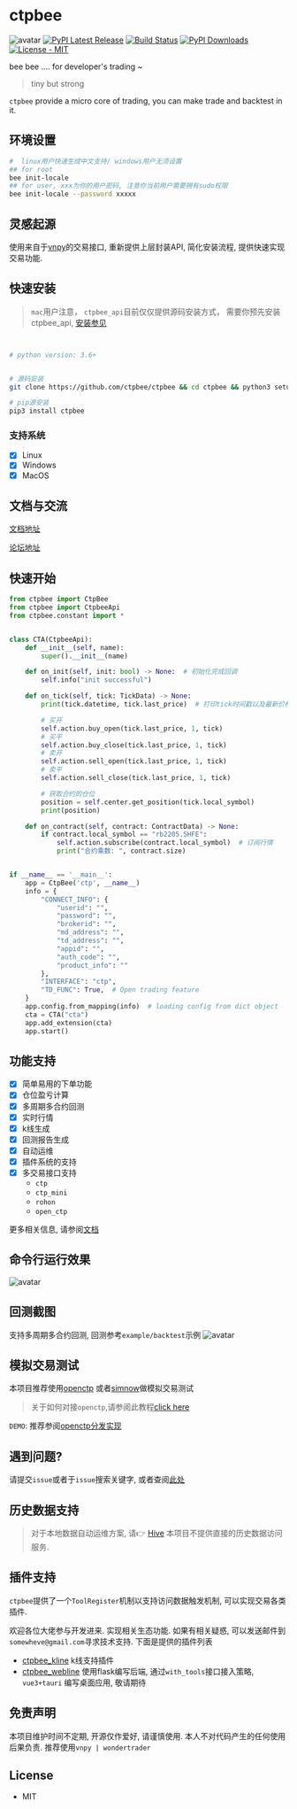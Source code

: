 # ctpbee

![avatar](source/ctpbee.png)
[![PyPI Latest Release](https://img.shields.io/pypi/v/ctpbee.svg)](https://pypi.org/project/ctpbee/)
[![Build Status](https://app.travis-ci.com/ctpbee/ctpbee.svg?branch=master)](https://app.travis-ci.com/ctpbee/ctpbee)
[![PyPI Downloads](https://img.shields.io/pypi/dm/ctpbee.svg?label=PyPI%20downloads)](
https://pypi.org/project/ctpbee/)
[![License - MIT](https://img.shields.io/pypi/l/ctpbee.svg)](https://github.com/ctpbee/ctpbee/blob/master/LICENSE)

bee bee .... for developer's trading ~
> tiny but strong

`ctpbee` provide a micro core of trading, you can make trade and backtest in it.

## 环境设置

```bash
#  linux用户快速生成中文支持/ windows用户无须设置 
## for root 
bee init-locale 
## for user, xxx为你的用户密码, 注意你当前用户需要拥有sudo权限 
bee init-locale --password xxxxx 

```

## 灵感起源

使用来自于[vnpy](https://github.com/vnpy/vnpy)的交易接口, 重新提供上层封装API, 简化安装流程, 提供快速实现交易功能.

## 快速安装

> `mac`用户注意， `ctpbee_api`目前仅仅提供源码安装方式，
> 需要你预先安装ctpbee_api, [安装参见](https://github.com/ctpbee/ctpbee_api)

```bash


# python version: 3.6+


# 源码安装 
git clone https://github.com/ctpbee/ctpbee && cd ctpbee && python3 setup.py install  

# pip源安装
pip3 install ctpbee
```

### 支持系统

- [x] Linux
- [x] Windows
- [x] MacOS

## 文档与交流

[文档地址](http://docs.ctpbee.com)

[论坛地址](http://forum.ctpbee.com)

## 快速开始

```python
from ctpbee import CtpBee
from ctpbee import CtpbeeApi
from ctpbee.constant import *


class CTA(CtpbeeApi):
    def __init__(self, name):
        super().__init__(name)

    def on_init(self, init: bool) -> None:  # 初始化完成回调 
        self.info("init successful")

    def on_tick(self, tick: TickData) -> None:
        print(tick.datetime, tick.last_price)  # 打印tick时间戳以及最新价格 

        # 买开
        self.action.buy_open(tick.last_price, 1, tick)
        # 买平
        self.action.buy_close(tick.last_price, 1, tick)
        # 卖开
        self.action.sell_open(tick.last_price, 1, tick)
        # 卖平 
        self.action.sell_close(tick.last_price, 1, tick)

        # 获取合约的仓位
        position = self.center.get_position(tick.local_symbol)
        print(position)

    def on_contract(self, contract: ContractData) -> None:
        if contract.local_symbol == "rb2205.SHFE":
            self.action.subscribe(contract.local_symbol)  # 订阅行情 
            print("合约乘数: ", contract.size)


if __name__ == '__main__':
    app = CtpBee('ctp', __name__)
    info = {
        "CONNECT_INFO": {
            "userid": "",
            "password": "",
            "brokerid": "",
            "md_address": "",
            "td_address": "",
            "appid": "",
            "auth_code": "",
            "product_info": ""
        },
        "INTERFACE": "ctp",
        "TD_FUNC": True,  # Open trading feature
    }
    app.config.from_mapping(info)  # loading config from dict object
    cta = CTA("cta")
    app.add_extension(cta)
    app.start() 
```

## 功能支持

- [x] 简单易用的下单功能
- [x] 仓位盈亏计算
- [x] 多周期多合约回测
- [x] 实时行情
- [x] k线生成
- [x] 回测报告生成
- [x] 自动运维
- [x] 插件系统的支持
- [x] 多交易接口支持
    - `ctp`
    - `ctp_mini`
    - `rohon`
    - `open_ctp`

更多相关信息, 请参阅[文档](http://docs.ctpbee.com)

## 命令行运行效果

![avatar](source/运行.png)

## 回测截图

支持多周期多合约回测, 回测参考`example/backtest`示例
![avatar](source/回测.png)

## 模拟交易测试

本项目推荐使用[openctp](https://github.com/openctp/openctp) 或者[simnow](https://www.simnow.com.cn/)做模拟交易测试

> 关于如何对接`openctp`,请参阅此教程[click here](source/openctp.md)


`DEMO`: 推荐参阅[openctp分发实现](examples/openctp)

## 遇到问题?

请提交`issue`或者于`issue`搜索关键字, 或者查阅[此处](http://docs.ctpbee.com/error.html)

## 历史数据支持

> 对于本地数据自动运维方案, 请👉 [Hive](https://github.com/ctpbee/hive)
> 本项目不提供直接的历史数据访问服务.

## 插件支持

`ctpbee`提供了一个`ToolRegister`机制以支持访问数据触发机制, 可以实现交易各类插件.

欢迎各位大佬参与开发进来. 实现相关生态功能.
如果有相关疑惑, 可以发送邮件到`somewheve@gmail.com`寻求技术支持.
下面是提供的插件列表

- [ctpbee_kline](https://github.com/ctpbee/ckline) k线支持插件
- [ctpbee_webline](https://github.com/ctpbee/webline) 使用flask编写后端, 通过`with_tools`接口接入策略, `vue3+tauri`
  编写桌面应用, 敬请期待

## 免责声明

本项目维护时间不定期, 开源仅作爱好, 请谨慎使用. 本人不对代码产生的任何使用后果负责.
推荐使用`vnpy | wondertrader`

## License

- MIT
